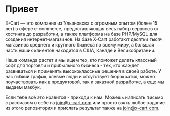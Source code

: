 # Привет 

X-Cart — это компания из Ульяновска с огромным опытом (более 15 лет) в сфере e-commerce, предоставляющая весь набор сервисов от хостинга до разработки, а также платформа на базе PHP/MySQL для создания интернет-магазинов. На базе X-Cart работают десятки тысяч магазинов среднего и крупного бизнеса по всему миру, а большая часть наших клиентов находится в США, Канаде и Великобритании.

Наша команда растет и мы ищем тех, кто поможет делать классный софт для торговли и прибыльного бизнеса - тех, кто жаждет развиваться и применять высококлассные решения в своей работе. У нас гибкий график, клевые люди и отсутствует бюрократия, можно поучаствовать как в продуктовой, так и заказной разработке, а еще мы выдаем макбук.

Если тебе всё это нравится - приходи к нам. Можешь написать письмо с рассказом о себе на join@x-cart.com или просто взять любое задание из этого репозитория и прислать результат также на join@x-cart.com.
